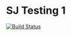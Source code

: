 # SJ Testing 1

[![Build Status](https://travis-ci.org/BurnedMarshal/sj-testing-1.svg?branch=master)](https://travis-ci.org/BurnedMarshal/sj-testing-1)